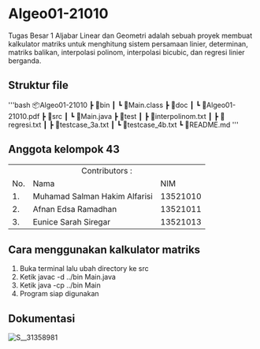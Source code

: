 # Algeo01-21010

Tugas Besar 1 Aljabar Linear dan Geometri adalah sebuah proyek membuat kalkulator matriks untuk menghitung sistem persamaan linier, determinan, matriks balikan, interpolasi polinom, interpolasi bicubic, dan regresi linier berganda.

## Struktur file
'''bash
📦Algeo01-21010
 ┣ 📂bin
 ┃ ┗ 📜Main.class
 ┣ 📂doc
 ┃ ┗ 📜Algeo01-21010.pdf
 ┣ 📂src
 ┃ ┗ 📜Main.java
 ┣ 📂test
 ┃ ┣ 📜interpolinom.txt
 ┃ ┣ 📜regresi.txt
 ┃ ┣ 📜testcase_3a.txt
 ┃ ┗ 📜testcase_4b.txt
 ┗ 📜README.md
 '''

## Anggota kelompok 43
<table>
    <tr>
        <td colspan=3 align="center">Contributors :</td>
    </tr>
    <tr>
        <td>No.</td>
        <td>Nama</td>
        <td>NIM</td>
    </tr>
    <tr>
        <td>1.</td>
        <td>Muhamad Salman Hakim Alfarisi</td>
        <td>13521010</td>
    </tr>
    <tr>
        <td>2.</td>
        <td>Afnan Edsa Ramadhan</td>
        <td>13521011</td>
    </tr>
    <tr>
        <td>3.</td>
        <td>Eunice Sarah Siregar</td>
        <td>13521013</td>
    </tr>
</table>

## Cara menggunakan kalkulator matriks
1. Buka terminal lalu ubah directory ke src
2. Ketik javac -d ../bin Main.java
3. Ketik java -cp ../bin Main
4. Program siap digunakan

## Dokumentasi

![S__31358981](https://user-images.githubusercontent.com/90298168/193635013-9f4b2bfe-d8a3-41d6-b046-a9331927c560.jpg)
